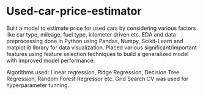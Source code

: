 # Used-car-price-estimator

Built a model to estimate price for used cars by considering various factors like car type, mileage, fuel type, kilometer driven etc. EDA and data preprocessing done in Python using Pandas, Numpy, Scikit-Learn and matplotlib library for data visualization. Placed various significant/important features using feature selection techniques to build a generalized model with improved model performance.

Algorithms used: Linear regression, Ridge Regression, Decision Tree Regression, Random Forest Regressor etc. 
Grid Search CV was used for hyperparameter tunning.
